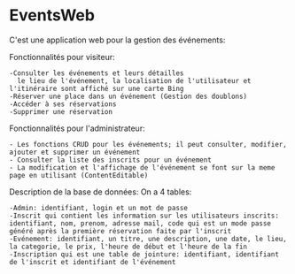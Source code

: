 # EventsWeb
C'est une application web pour la gestion des événements:

Fonctionnalités pour visiteur:

    -Consulter les événements et leurs détailles 
      le lieu de l'événement, la localisation de l'utilisateur et l'itinéraire sont affiché sur une carte Bing
    -Réserver une place dans un événement (Gestion des doublons)
    -Accéder à ses réservations
    -Supprimer une réservation

Fonctionnalités pour l'administrateur:

    - Les fonctions CRUD pour les événements; il peut consulter, modifier, ajouter et supprimer un événement
    - Consulter la liste des inscrits pour un événement
    - La modification et l'affichage de l'événement se font sur la meme page en utilisant (ContentEditable)
    
Description de la base de données: On a 4 tables:

    -Admin: identifiant, login et un mot de passe
    -Inscrit qui contient les information sur les utilisateurs inscrits: identifiant, nom, prenom, adresse mail, code qui est un mode passe généré après la première réservation faite par l'inscrit
    -Evénement: identifiant, un titre, une description, une date, le lieu, la categorie, le prix, l'heure de début et l'heure de la fin
    -Inscription qui est une table de jointure: identifiant, identifiant de l'inscrit et identifiant de l'événement  
